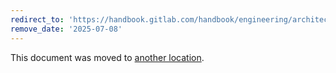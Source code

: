 ```yaml
---
redirect_to: 'https://handbook.gitlab.com/handbook/engineering/architecture/design-documents/observability_tracing/'
remove_date: '2025-07-08'
---
```


This document was moved to [another location](https://handbook.gitlab.com/handbook/engineering/architecture/design-documents/observability_tracing/).

<!-- This redirect file can be deleted after <2025-07-08>. -->
<!-- Redirects that point to other docs in the same project expire in three months. -->
<!-- Redirects that point to docs in a different project or site (for example, link is not relative and starts with `https:`) expire in one year. -->
<!-- Before deletion, see: https://docs.gitlab.com/ee/development/documentation/redirects.html -->
